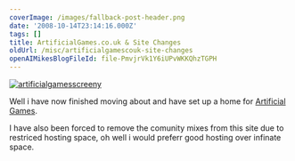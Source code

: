 ```yaml
---
coverImage: /images/fallback-post-header.png
date: '2008-10-14T23:14:16.000Z'
tags: []
title: ArtificialGames.co.uk & Site Changes
oldUrl: /misc/artificialgamescouk-site-changes
openAIMikesBlogFileId: file-PmvjrVk1Y6iUPvWKKQhzTGPH
---
```


[![](/wp-content/uploads/2008/10/artificialgamesscreeny.png "artificialgamesscreeny")](www.artificialgames.co.uk)

Well i have now finished moving about and have set up a home for [Artificial Games](https://www.artificialgames.co.uk).<!-- more -->

I have also been forced to remove the comunity mixes from this site due to restriced hosting space, oh well i would preferr good hosting over infinate space.
